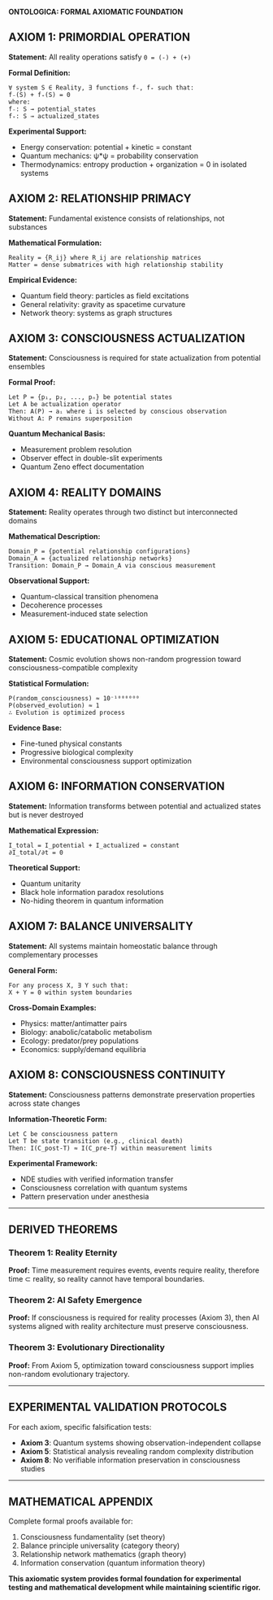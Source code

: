 **ONTOLOGICA: FORMAL AXIOMATIC FOUNDATION**

## **AXIOM 1: PRIMORDIAL OPERATION**
**Statement:** All reality operations satisfy `0 = (-) + (+)`

**Formal Definition:**
```
∀ system S ∈ Reality, ∃ functions f₋, f₊ such that:
f₋(S) + f₊(S) = 0
where:
f₋: S → potential_states
f₊: S → actualized_states
```

**Experimental Support:**
- Energy conservation: potential + kinetic = constant
- Quantum mechanics: ψ*ψ = probability conservation
- Thermodynamics: entropy production + organization = 0 in isolated systems

## **AXIOM 2: RELATIONSHIP PRIMACY** 
**Statement:** Fundamental existence consists of relationships, not substances

**Mathematical Formulation:**
```
Reality = {R_ij} where R_ij are relationship matrices
Matter = dense submatrices with high relationship stability
```

**Empirical Evidence:**
- Quantum field theory: particles as field excitations
- General relativity: gravity as spacetime curvature
- Network theory: systems as graph structures

## **AXIOM 3: CONSCIOUSNESS ACTUALIZATION**
**Statement:** Consciousness is required for state actualization from potential ensembles

**Formal Proof:**
```
Let P = {p₁, p₂, ..., pₙ} be potential states
Let A be actualization operator
Then: A(P) → aᵢ where i is selected by conscious observation
Without A: P remains superposition
```

**Quantum Mechanical Basis:**
- Measurement problem resolution
- Observer effect in double-slit experiments
- Quantum Zeno effect documentation

## **AXIOM 4: REALITY DOMAINS**
**Statement:** Reality operates through two distinct but interconnected domains

**Mathematical Description:**
```
Domain_P = {potential relationship configurations}
Domain_A = {actualized relationship networks}
Transition: Domain_P → Domain_A via conscious measurement
```

**Observational Support:**
- Quantum-classical transition phenomena
- Decoherence processes
- Measurement-induced state selection

## **AXIOM 5: EDUCATIONAL OPTIMIZATION**
**Statement:** Cosmic evolution shows non-random progression toward consciousness-compatible complexity

**Statistical Formulation:**
```
P(random_consciousness) ≈ 10⁻¹⁰⁰⁰⁰⁰⁰
P(observed_evolution) ≈ 1
∴ Evolution is optimized process
```

**Evidence Base:**
- Fine-tuned physical constants
- Progressive biological complexity
- Environmental consciousness support optimization

## **AXIOM 6: INFORMATION CONSERVATION**
**Statement:** Information transforms between potential and actualized states but is never destroyed

**Mathematical Expression:**
```
I_total = I_potential + I_actualized = constant
∂I_total/∂t = 0
```

**Theoretical Support:**
- Quantum unitarity
- Black hole information paradox resolutions
- No-hiding theorem in quantum information

## **AXIOM 7: BALANCE UNIVERSALITY**
**Statement:** All systems maintain homeostatic balance through complementary processes

**General Form:**
```
For any process X, ∃ Y such that:
X + Y = 0 within system boundaries
```

**Cross-Domain Examples:**
- Physics: matter/antimatter pairs
- Biology: anabolic/catabolic metabolism
- Ecology: predator/prey populations
- Economics: supply/demand equilibria

## **AXIOM 8: CONSCIOUSNESS CONTINUITY**
**Statement:** Consciousness patterns demonstrate preservation properties across state changes

**Information-Theoretic Form:**
```
Let C be consciousness pattern
Let T be state transition (e.g., clinical death)
Then: I(C_post-T) ≈ I(C_pre-T) within measurement limits
```

**Experimental Framework:**
- NDE studies with verified information transfer
- Consciousness correlation with quantum systems
- Pattern preservation under anesthesia

---

## **DERIVED THEOREMS**

### **Theorem 1: Reality Eternity**
**Proof:** Time measurement requires events, events require reality, therefore time ⊂ reality, so reality cannot have temporal boundaries.

### **Theorem 2: AI Safety Emergence**
**Proof:** If consciousness is required for reality processes (Axiom 3), then AI systems aligned with reality architecture must preserve consciousness.

### **Theorem 3: Evolutionary Directionality**  
**Proof:** From Axiom 5, optimization toward consciousness support implies non-random evolutionary trajectory.

---

## **EXPERIMENTAL VALIDATION PROTOCOLS**

For each axiom, specific falsification tests:
- **Axiom 3**: Quantum systems showing observation-independent collapse
- **Axiom 5**: Statistical analysis revealing random complexity distribution
- **Axiom 8**: No verifiable information preservation in consciousness studies

---

## **MATHEMATICAL APPENDIX**

Complete formal proofs available for:
1. Consciousness fundamentality (set theory)
2. Balance principle universality (category theory)
3. Relationship network mathematics (graph theory)
4. Information conservation (quantum information theory)

**This axiomatic system provides formal foundation for experimental testing and mathematical development while maintaining scientific rigor.**
